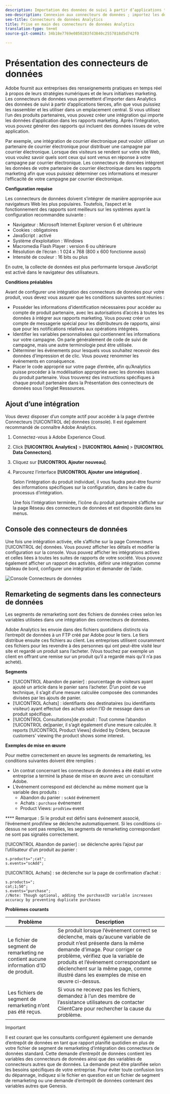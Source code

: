 ```yaml
---
description: Importation des données de suivi à partir d’applications tierces dans Analytics.
seo-description: Connexion aux connecteurs de données ; importez les données de suivi des applications tierces dans Analytics, ajoutez des intégrations, des connecteurs de données Console.
seo-title: Connecteurs de données Analytics
title: Prise en main des connecteurs de données Analytics
translation-type: tm+mt
source-git-commit: 34b18e7769e0850283fd3840c2557818d5d742f0

---
```



# Présentation des connecteurs de données

Adobe fournit aux entreprises des renseignements pratiques en temps réel à propos de leurs stratégies numériques et de leurs initiatives marketing. Les connecteurs de données vous permettent d’importer dans Analytics des données de suivi à partir d’applications tierces, afin que vous puissiez les rassembler et les utiliser dans un emplacement central. Si vous utilisez l’un des produits partenaires, vous pouvez créer une intégration qui importe les données d’application dans les rapports marketing. Après l’intégration, vous pouvez générer des rapports qui incluent des données issues de votre application.

Par exemple, une intégration de courrier électronique peut vouloir utiliser un partenaire de courrier électronique pour distribuer une campagne par courrier électronique. Lorsque des visiteurs se rendent sur votre site Web, vous voulez savoir quels sont ceux qui sont venus en réponse à votre campagne par courrier électronique. Les connecteurs de données intègrent les données de votre partenaire de courrier électronique dans les rapports marketing afin que vous puissiez déterminer ces informations et mesurer l’efficacité de votre campagne par courrier électronique.

**Configuration requise**

Les connecteurs de données doivent s’intégrer de manière appropriée aux navigateurs Web les plus populaires. Toutefois, l’aspect et le fonctionnement des rapports sont meilleurs sur les systèmes ayant la configuration recommandée suivante :

* Navigateur : Microsoft Internet Explorer version 6 et ultérieure
* Cookies : obligatoires
* JavaScript : activé
* Système d’exploitation : Windows
* Macromedia Flash Player : version 6 ou ultérieure
* Résolution de l’écran : 1 024 x 768 (800 x 600 fonctionne aussi)
* Intensité de couleur : 16 bits ou plus

En outre, la collecte de données est plus performante lorsque JavaScript est activé dans le navigateur des utilisateurs.

**Conditions préalables**

Avant de configurer une intégration des connecteurs de données pour votre produit, vous devez vous assurer que les conditions suivantes sont réunies :

* Posséder les informations d’identification nécessaires pour accéder au compte de produit partenaire, avec les autorisations d’accès à toutes les données à intégrer aux rapports marketing. Vous pouvez créer un compte de messagerie spécial pour les distributeurs de rapports, ainsi que pour les notifications relatives aux opérations intégrées.
* Identifier les variables personnalisées qui contiennent les informations sur votre campagne. On parle généralement de code de suivi de campagne, mais une autre terminologie peut être utilisée.
* Déterminer les événements pour lesquels vous souhaitez recevoir des données d’impression et de clic. Vous pouvez renommer les événements en conséquence.
* Placer le code approprié sur votre page d’entrée, afin qu’Analytics puisse procéder à la modélisation appropriée avec les données issues du produit partenaire. Vous trouverez des instructions spécifiques à chaque produit partenaire dans la Présentation des connecteurs de données sous l’onglet Ressources.

## Ajout d’une intégration

Vous devez disposer d’un compte actif pour accéder à la page d’entrée Connecteurs [!UICONTROL de] données (console). Il est également recommandé de connaître Adobe Analytics.

1. Connectez-vous à Adobe Experience Cloud.
1. Click **[!UICONTROL Analytics]** &gt; **[!UICONTROL Admin]** &gt; **[!UICONTROL Data Connectors]**.
1. Cliquez sur **[!UICONTROL Ajouter nouveau]**.
1. Parcourez l’interface **[!UICONTROL Ajouter une intégration]** .

   Selon l’intégration du produit individuel, il vous faudra peut-être fournir des informations spécifiques sur la configuration, dans le cadre du processus d’intégration.

   Une fois l’intégration terminée, l’icône du produit partenaire s’affiche sur la page Réseau des connecteurs de données et est disponible dans les menus.

## Console des connecteurs de données

Une fois une intégration activée, elle s’affiche sur la page Connecteurs [!UICONTROL de] données. Vous pouvez afficher les détails et modifier la configuration sur la console. Vous pouvez afficher les intégrations actives et celles liées à toutes les suites de rapports de votre société. Vous pouvez également afficher un rapport des activités, définir une intégration comme tableau de bord, configurer une intégration et demander de l’aide.

![Console Connecteurs de données](assets/data-connectors-console.png)

## Remarketing de segments dans les connecteurs de données

Les segments de remarketing sont des fichiers de données crées selon les variables utilisées dans une intégration des connecteurs de données.

Adobe Analytics les envoie dans des fichiers quotidiens distincts via l’entrepôt de données à un FTP créé par Adobe pour le tiers. Le tiers distribue ensuite ces fichiers au client. Les entreprises utilisent couramment ces fichiers pour les revendre à des personnes qui ont peut-être visité leur site et regardé un produit sans l’acheter. (Vous touchez par exemple un client en offrant une remise sur un produit qu’il a regardé mais qu’il n’a pas acheté).

**Segments**

* [!UICONTROL Abandon de panier] : pourcentage de visiteurs ayant ajouté un article dans le panier sans l’acheter. D’un point de vue technique, il s’agit d’une mesure calculée composée des commandes divisées par les ajouts de panier.
* [!UICONTROL Achats] : identifiants des destinataires (ou identifiants visiteur) ayant effectué des achats selon l’ID de message dans un produit spécifique.
* [!UICONTROL Consultations]de produit : Tout comme l’abandon [!UICONTROL de]panier, il s’agit également d’une mesure calculée. It reports [!UICONTROL Product Views] divided by Orders, because customers' viewing the product shows some interest.

**Exemples de mise en œuvre**

Pour mettre correctement en œuvre les segments de remarketing, les conditions suivantes doivent être remplies :

* Un contrat concernant les connecteurs de données a été établi et votre entreprise a terminé la phase de mise en œuvre avec un consultant Adobe.
* L’événement correspond est déclenché au même moment que la variable des produits :
   * Abandon du panier : `scAdd` événement
   * Achats : `purchase` événement
   * Product Views: `prodView` event

**** Remarque : Si le produit est défini sans événement associé, l’événement prodView se déclenche automatiquement.
Si les conditions ci-dessus ne sont pas remplies, les segments de remarketing correspondant ne sont pas signalés correctement.

[!UICONTROL Abandon de panier] : se déclenche après l’ajout par l’utilisateur d’un produit au panier :

```
s.products=";cat";
s.events="scAdd";
```

[!UICONTROL Achats] : se déclenche sur la page de confirmation d’achat :

```
s.products=";
cat;1;50";
s.events="purchase";
//Note: Though optional, adding the purchaseID variable increases accuracy by preventing duplicate purchases
```

**Problèmes courants**

| Problème | Description |
| -----------| ---------- |  
| Le fichier de segment de remarketing ne contient aucune information d’ID de produit. | Se produit lorsque l’événement correct se déclenche, mais qu’aucune variable de produit n’est présente dans la même demande d’image. Pour corriger ce problème, vérifiez que la variable de produits et l’événement correspondant se déclenchent sur la même page, comme illustré dans les exemples de mise en œuvre ci-dessus. |
| Les fichiers de segment de remarketing n’ont pas été reçus. | Si vous ne recevez pas les fichiers, demandez à l’un des membre de l’assistance utilisateurs de contacter ClientCare pour rechercher la cause du problème. |

> [!IMPORTANT]
>
> Il est courant que les consultants configurent également une demande d’entrepôt de données en tant que rapport planifié quotidien en plus de votre fichier de segment de remarketing d’intégration des connecteurs de données standard. Cette demande d’entrepôt de données contient les variables des connecteurs de données ainsi que des variables de connecteurs autres que de données. La demande peut être planifiée selon les besoins spécifiques de votre entreprise. Pour éviter toute confusion lors du dépannage, indiquez si le fichier en question est un fichier de segment de remarketing ou une demande d’entrepôt de données contenant des variables autres que Genesis.
